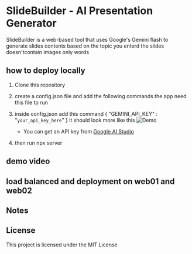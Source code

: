 
# SlideBuilder - AI Presentation Generator

SlideBuilder is a web-based tool that uses Google's Gemini flash to generate slides contents based on the topic you enterd the slides doesn'tcontain images only 
words

## how to deploy locally

1. Clone this repository
2. create a config.json file and add the following commands the app need this file to run
3. inside config.json add this command
   {
    "GEMINI_API_KEY" : "`your_api_key_here`"
}
it should look more like this
![Demo]([![Screenshot-2025-03-29-174234.png](https://i.postimg.cc/5NnYYRZF/Screenshot-2025-03-29-174234.png)](https://postimg.cc/XpB7tQNV))
   - You can get an API key from [Google AI Studio](https://makersuite.google.com/app/apikey)
     
5. then run npx server

## demo video


## load balanced and deployment on web01 and web02



## Notes
## License

This project is licensed under the MIT License
